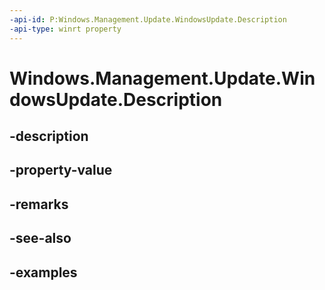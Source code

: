```yaml
---
-api-id: P:Windows.Management.Update.WindowsUpdate.Description
-api-type: winrt property
---
```


# Windows.Management.Update.WindowsUpdate.Description

<!--
public string Description { get; }
-->


## -description

## -property-value

## -remarks

## -see-also

## -examples


